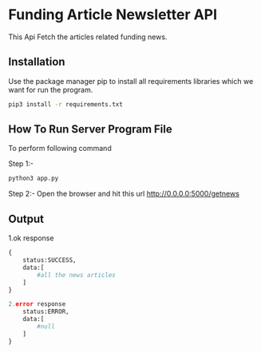 # Funding Article Newsletter API
This Api Fetch the articles related funding news.

## Installation
Use the package manager pip to install all requirements libraries which we want for run the program.

```bash
pip3 install -r requirements.txt
```

## How To Run Server Program File
To perform following command

Step 1:-
```bash
python3 app.py
```
Step 2:-
Open the browser and hit this url http://0.0.0.0:5000/getnews

## Output
1.ok response
```python
{
    status:SUCCESS,
    data:[
        #all the news articles
    ]
}
```
```python
2.error response
    status:ERROR,
    data:[
        #null
    ]
}
```
